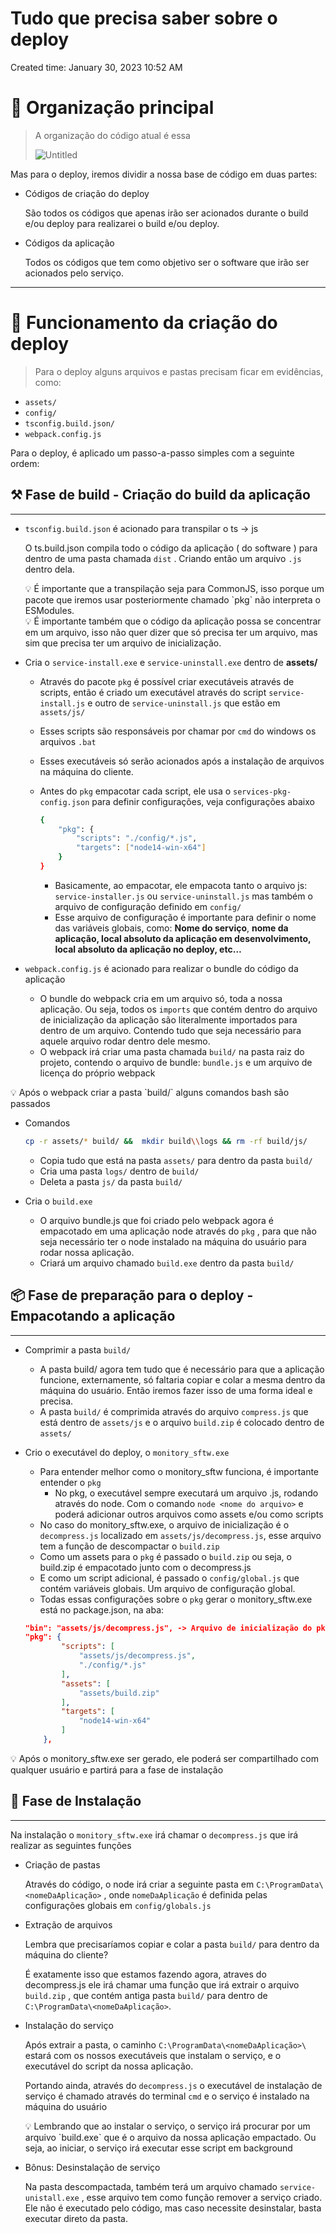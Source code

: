# Tudo que precisa saber sobre o deploy

Created time: January 30, 2023 10:52 AM

# 👀 Organização principal

> A organização do código atual é essa
> 
> 
> ![Untitled](Tudo%20que%20precisa%20saber%20sobre%20o%20deploy%200a35af163b6a4f059d1997578c72291a/Untitled.png)
> 

Mas para o deploy, iremos dividir a nossa base de código em duas partes:

- Códigos de criação do deploy
    
    São todos os códigos que apenas irão ser acionados durante o build e/ou deploy para realizarei o build e/ou deploy.
    
- Códigos da aplicação
    
    Todos os códigos que tem como objetivo ser o software que irão ser acionados pelo serviço.
    

---

# 💭 Funcionamento da criação do deploy

> Para o deploy alguns arquivos e pastas precisam ficar em evidências, como:
- `assets/`
- `config/`
- `tsconfig.build.json/`
- `webpack.config.js`
> 

Para o deploy, é aplicado um passo-a-passo simples com a seguinte ordem:

## ⚒️ **Fase de build - Criação do build da aplicação**

---

- `tsconfig.build.json` é acionado para transpilar o ts → js
    
    O ts.build.json compila todo o código da aplicação ( do software ) para dentro de uma pasta chamada `dist` . Criando então um arquivo `.js` dentro dela. 
    
    <aside>
    💡 É importante que a transpilação seja para CommonJS, isso porque um pacote que iremos usar posteriormente chamado `pkg` não interpreta o ESModules.
    
    </aside>
    
    <aside>
    💡 É importante também que o código da aplicação possa se concentrar em um arquivo, isso não quer dizer que só precisa ter um arquivo, mas sim que precisa ter um arquivo de inicialização.
    
    </aside>
    
- Cria o `service-install.exe` e `service-uninstall.exe` dentro de **assets/**
    - Através do pacote `pkg` é possível criar executáveis através de scripts, então é criado um executável através do script `service-install.js` e outro de `service-uninstall.js`  que estão em `assets/js/`
    - Esses scripts são responsáveis por chamar por `cmd` do windows os arquivos `.bat`
    - Esses executáveis só serão acionados após a instalação de arquivos na máquina do cliente.
    - Antes do `pkg` empacotar cada script, ele usa o `services-pkg-config.json` para definir configurações, veja configurações abaixo
        
        ```bash
        {
            "pkg": {
                "scripts": "./config/*.js",
                "targets": ["node14-win-x64"]
            }
        }
        ```
        
        - Basicamente, ao empacotar, ele empacota tanto o arquivo js: `service-installer.js` ou `service-uninstall.js`  mas também o arquivo de configuração definido em `config/`
        - Esse arquivo de configuração é importante para definir o nome das variáveis globais, como: **Nome do serviço**, **nome da aplicação, local absoluto da aplicação em desenvolvimento, local absoluto da aplicação no deploy, etc…**
- `webpack.config.js` é acionado para realizar o bundle do código da aplicação
    - O bundle do webpack cria em um arquivo só, toda a nossa aplicação. Ou seja, todos os `imports` que contém dentro do arquivo de inicialização da aplicação são literalmente importados para dentro de um arquivo. Contendo tudo que seja necessário para aquele arquivo rodar dentro dele mesmo.
    - O webpack irá criar uma pasta chamada `build/` na pasta raiz do projeto, contendo o arquivo de bundle: `bundle.js` e um arquivo de licença do próprio webpack
    

<aside>
💡 Após o webpack criar a pasta `build/` alguns comandos bash são passados

</aside>

- Comandos
    
    ```bash
    cp -r assets/* build/ &&  mkdir build\\logs && rm -rf build/js/
    ```
    
    - Copia tudo que está na pasta `assets/` para dentro da pasta `build/`
    - Cria uma pasta `logs/` dentro de `build/`
    - Deleta a pasta `js/` da pasta `build/`
    
- Cria o `build.exe`
    - O arquivo bundle.js que foi criado pelo webpack agora é empacotado em uma aplicação node através do `pkg` , para que não seja necessário ter o node instalado na máquina do usuário para rodar nossa aplicação.
    - Criará um arquivo chamado `build.exe` dentro da pasta `build/`

## 📦 Fase de preparação para o deploy - Empacotando a aplicação

---

- Comprimir a pasta `build/`
    - A pasta build/ agora tem tudo que é necessário para que a aplicação funcione, externamente, só faltaria copiar e colar a mesma dentro da máquina do usuário. Então iremos fazer isso de uma forma ideal e precisa.
    - A pasta `build/` é comprimida através do arquivo `compress.js` que está dentro de `assets/js` e o arquivo `build.zip`  é colocado dentro de `assets/`
- Crio o executável do deploy, o `monitory_sftw.exe`
    - Para entender melhor como o monitory_sftw funciona, é importante entender o `pkg`
        - No pkg, o executável sempre executará um arquivo .js, rodando através do node. Com o comando `node <nome do arquivo>` e poderá adicionar outros arquivos como assets e/ou como scripts
    - No caso do monitory_sftw.exe, o arquivo de inicialização é o `decompress.js` localizado em `assets/js/decompress.js`, esse arquivo tem a função de descompactar o `build.zip`
    - Como um assets para o `pkg` é passado o `build.zip`  ou seja, o build.zip é empacotado junto com o decompress.js
    - E como um script adicional, é passado o `config/global.js` que contém variáveis globais. Um arquivo de configuração global.
    - Todas essas configurações sobre o `pkg` gerar o monitory_sftw.exe está no package.json, na aba:
    
    ```json
    "bin": "assets/js/decompress.js", -> Arquivo de inicialização do pkg
    "pkg": {
    		"scripts": [
    			"assets/js/decompress.js",
    			"./config/*.js"
    		],
    		"assets": [
    			"assets/build.zip"
    		],
    		"targets": [
    			"node14-win-x64"
    		]
    	},
    ```
    
       
    

<aside>
💡 Após o monitory_sftw.exe ser gerado, ele poderá ser compartilhado com qualquer usuário e partirá para a fase de instalação

</aside>

## 🚀 **Fase de Instalação**

---

 Na instalação o `monitory_sftw.exe` irá chamar o `decompress.js` que irá realizar as seguintes funções

- Criação de pastas
    
    Através do código, o node irá criar a seguinte pasta em `C:\ProgramData\<nomeDaAplicação>` , onde `nomeDaAplicação` é definida pelas configurações globais em `config/globals.js`
    
- Extração de arquivos
    
    Lembra que precisaríamos copiar e colar a pasta `build/` para dentro da máquina do cliente?
    
    É exatamente isso que estamos fazendo agora, atraves do decompress.js ele irá chamar uma função que irá extrair o arquivo `build.zip` , que contém antiga pasta `build/` para dentro de `C:\ProgramData\<nomeDaAplicação>`.
    
- Instalação do serviço
    
    Após extrair a pasta, o caminho `C:\ProgramData\<nomeDaAplicação>\` estará com os nossos executáveis que instalam o serviço, e o executável do script da nossa aplicação.
    
    Portando ainda, através do `decompress.js` o executável de instalação de serviço é chamado através do terminal `cmd` e o serviço é instalado na máquina do usuário
    
    <aside>
    💡 Lembrando que ao instalar o serviço, o serviço irá procurar por um arquivo `build.exe` que é o arquivo da nossa aplicação empactado. Ou seja, ao iniciar, o serviço irá executar esse script em background
    
    </aside>
    
- Bônus: Desinstalação de serviço
    
    Na pasta descompactada, também terá um arquivo chamado `service-unistall.exe` , esse arquivo tem como função remover a serviço criado. Ele não é executado pelo código, mas caso necessite desinstalar, basta executar direto da pasta.